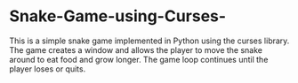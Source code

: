 # Snake-Game-using-Curses-
This is a simple snake game implemented in Python using the curses library. The game creates a window and allows the player to move the snake around to eat food and grow longer. The game loop continues until the player loses or quits.
